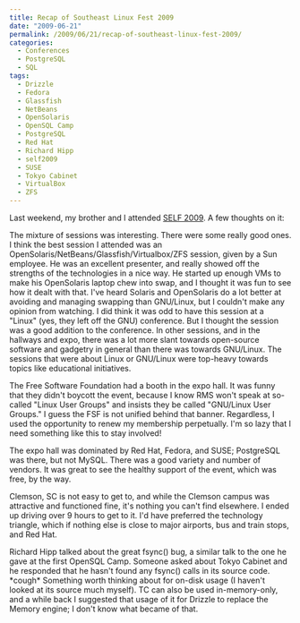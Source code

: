 ```yaml
---
title: Recap of Southeast Linux Fest 2009
date: "2009-06-21"
permalink: /2009/06/21/recap-of-southeast-linux-fest-2009/
categories:
  - Conferences
  - PostgreSQL
  - SQL
tags:
  - Drizzle
  - Fedora
  - Glassfish
  - NetBeans
  - OpenSolaris
  - OpenSQL Camp
  - PostgreSQL
  - Red Hat
  - Richard Hipp
  - self2009
  - SUSE
  - Tokyo Cabinet
  - VirtualBox
  - ZFS
---
```

Last weekend, my brother and I attended [SELF 2009][1]. A few thoughts on it:

The mixture of sessions was interesting. There were some really good ones. I think the best session I attended was an OpenSolaris/NetBeans/Glassfish/Virtualbox/ZFS session, given by a Sun employee. He was an excellent presenter, and really showed off the strengths of the technologies in a nice way. He started up enough VMs to make his OpenSolaris laptop chew into swap, and I thought it was fun to see how it dealt with that. I've heard Solaris and OpenSolaris do a lot better at avoiding and managing swapping than GNU/Linux, but I couldn't make any opinion from watching. I did think it was odd to have this session at a "Linux" (yes, they left off the GNU) conference. But I thought the session was a good addition to the conference. In other sessions, and in the hallways and expo, there was a lot more slant towards open-source software and gadgetry in general than there was towards GNU/Linux. The sessions that were about Linux or GNU/Linux were top-heavy towards topics like educational initiatives.

The Free Software Foundation had a booth in the expo hall. It was funny that they didn't boycott the event, because I know RMS won't speak at so-called "Linux User Groups" and insists they be called "GNU/Linux User Groups." I guess the FSF is not unified behind that banner. Regardless, I used the opportunity to renew my membership perpetually. I'm so lazy that I need something like this to stay involved!

The expo hall was dominated by Red Hat, Fedora, and SUSE; PostgreSQL was there, but not MySQL. There was a good variety and number of vendors. It was great to see the healthy support of the event, which was free, by the way.

Clemson, SC is not easy to get to, and while the Clemson campus was attractive and functioned fine, it's nothing you can't find elsewhere. I ended up driving over 9 hours to get to it. I'd have preferred the technology triangle, which if nothing else is close to major airports, bus and train stops, and Red Hat.

Richard Hipp talked about the great fsync() bug, a similar talk to the one he gave at the first OpenSQL Camp. Someone asked about Tokyo Cabinet and he responded that he hasn't found any fsync() calls in its source code. \*cough\* Something worth thinking about for on-disk usage (I haven't looked at its source much myself). TC can also be used in-memory-only, and a while back I suggested that usage of it for Drizzle to replace the Memory engine; I don't know what became of that.

 [1]: http://www.southeastlinuxfest.org/

